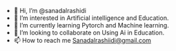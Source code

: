- 👋 Hi, I’m @sanadalrashidi
- 👀 I’m interested in Artificial intelligence and Education.
- 🌱 I’m currently learning Pytorch and Machine learning.
- 💞️ I’m looking to collaborate on Using Ai in Education. 
- 📫 How to reach me Sanadalrashiidi@gmail.com

<!---
sanadalrashidi/sanadalrashidi is a ✨ special ✨ repository because its `README.md` (this file) appears on your GitHub profile.
You can click the Preview link to take a look at your changes.
--->

